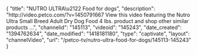 {
    "title": "NUTRO ULTRA\u2122 Food for dogs",
    "description": "http:\/\/video.petco.com\/?v=1450791667 View this video featuring the Nutro Ultra Small Breed Adult Dry Dog Food 4 lbs. product and shop other similar products ...",
    "channelid": "145113",
    "videoid": "145243",
    "date_created": "1394762634",
    "date_modified": "1418181180",
    "type": "captivate",
    "layout": "channelVideo",
    "url": "\/petco-tv\/nutro-ultra-food-for-dogs\/145113-145243"
}